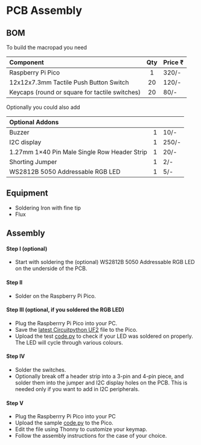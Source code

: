 # PCB Assembly

## BOM

To build the macropad you need 

| **Component** | **Qty** | **Price ₹** |
| :-------- |:---:|:---------|
| Raspberry Pi Pico | 1 | 320/- |
| 12x12x7.3mm Tactile Push Button Switch | 20 | 120/- |
| Keycaps (round or square for tactile switches) | 20 | 80/- |

Optionally you could also add

| **Optional Addons** | | |
| :-------- |:---:|:---------|
| Buzzer | 1 | 10/- |
| I2C display | 1 | 250/- |
| 1.27mm 1×40 Pin Male Single Row Header Strip | 1 | 20/- |
| Shorting Jumper | 1 | 2/- |
| WS2812B 5050 Addressable RGB LED | 1 | 5/- |

## Equipment

- Soldering Iron with fine tip
- Flux

## Assembly

#### Step I (optional)
- Start with soldering the (optional) WS2812B 5050 Addressable RGB LED on the underside of the PCB. 

#### Step II
- Solder on the Raspberry Pi Pico.

#### Step III (optional, if you soldered the RGB LED) 

- Plug the Raspberrry Pi Pico into your PC.
- Save the [latest Circuitpython UF2](https://circuitpython.org/board/raspberry_pi_pico/) file to the Pico.
- Upload the test [code.py](../firmware/circuitpython/rgb-led-test) to check if your LED was soldered on properly. The LED will cycle through various colours.

#### Step IV

- Solder the switches.
- Optionally break off a header strip into a 3-pin and 4-pin piece, and solder them into the jumper and I2C display holes on the PCB. This is needed only if you want to add in I2C peripherals. 

#### Step V

- Plug the Raspberrry Pi Pico into your PC
- Upload the sample [code.py](../firmware/circuitpython/sample) to the Pico. 
- Edit the file using Thonny to customize your keymap.
- Follow the assembly instructions for the case of your choice.
